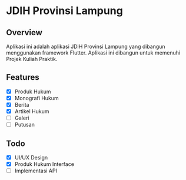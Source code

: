 # JDIH Provinsi Lampung

## Overview

Aplikasi ini adalah aplikasi JDIH Provinsi Lampung yang dibangun menggunakan framework Flutter. Aplikasi ini dibangun untuk memenuhi Projek Kuliah Praktik.

## Features

- [x] Produk Hukum
- [x] Monografi Hukum
- [x] Berita
- [x] Artikel Hukum
- [ ] Galeri
- [ ] Putusan

## Todo

- [x] UI/UX Design
- [x] Produk Hukum Interface
- [ ] Implementasi API
